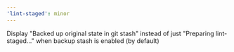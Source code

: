 ```yaml
---
'lint-staged': minor
---
```


Display "Backed up original state in git stash" instead of just "Preparing lint-staged..." when backup stash is enabled (by default)
